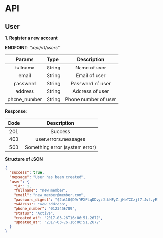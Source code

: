 # API
## User

**1. Register a new account**

**ENDPOINT**: *"/api/v1/users"*

Params               | Type          | Description
:-------------------:| :------------ | :-----------------------:
fullname             | String        | Name of user
email                | String        | Email of user
password             | String        | Password of user
address              | String        | Address of user
phone_number         | String        | Phone number of user

**Response**:

Code                 | Description
:-------------------:| :---------------------------:
201                  | Success
400                  | user.errors.messages
500                  | Something error (system error)

**Structure of JSON**

```json
{
  "success": true,
  "message": "User has been created",
  "user": {
    "id": 1,
    "fullname": "new member",
    "email": "new_member@member.com",
    "password_digest": "$2a$10$D9rYPXPLqDDvyzJ.bHFyZ.jHeTXCzjf7.Jwf.yEtazVFCj3.M/02i",
    "address": "new address",
    "phone_number": "0123456789",
    "status": "Active",
    "created_at": "2017-03-26T16:06:51.267Z",
    "updated_at": "2017-03-26T16:06:51.267Z"
  }
}
```
